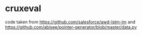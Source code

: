 # cruxeval

code taken from https://github.com/salesforce/awd-lstm-lm and https://github.com/abisee/pointer-generator/blob/master/data.py
